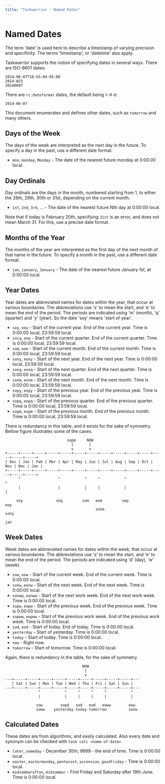 ```yaml
---
title: "Taskwarrior - Named Dates"
---
```


# Named Dates

The term 'date' is used here to describe a timestamp of varying precision and specificity.
The terms 'timestamp', or 'datetime' also apply.

Taskwarrior supports the notion of specifying dates in several ways.
There are ISO-8601 dates:

```
2014-06-07T16:55:04-05:00
2014-W23
20140607
```

There are `rc.dateformat` dates, the default being `Y-M-D`:

```
2014-06-07
```

This document enumerates and defines other dates, such as `tomorrow` and many others.

## Days of the Week

The days of the week are interpreted as the next day in the future.
To specify a day in the past, use a different date format.

* `mon`, `monday`, `Monday`  - The date of the nearest future monday at 0:00:00 local.


## Day Ordinals

Day ordinals are the days in the month, numbered starting from 1, to either the 28th, 29th, 30th or 31st, depending on the current month.

* `1st`, `2nd`, `3rd`, ...  - The date of the nearest future Nth day at 0:00:00 local.

Note that if today is February 20th, specifying `31st` is an error, and does not mean March 31.
For this, use a precise date format.

## Months of the Year

The months of the year are interpreted as the first day of the next month of that name in the future.
To specify a month in the past, use a different date format.

* `jan`, `january`, `January`    - The date of the nearest future January 1st, at 0:00:00 local.


## Year Dates

Year dates are abbreviated names for dates within the year, that occur at various boundaries.
The abbreviations use 's' to mean the start, and 'e' to mean the end of the period.
The periods are indicated using 'm' (month), 'q' (quarter) and 'y' (year).
So the date 'soy' means 'start of year'.

* `soy`, `eoy`   - Start of the current year. End of the current year. Time is 0:00:00 local, 23:59:59 local.
* `socq`, `eoq`  - Start of the current quarter. End of the current quarter. Time is 0:00:00 local, 23:59:59 local.
* `som`, `eom`   - Start of the current month. End of the current month. Time is 0:00:00 local, 23:59:59 local.
* `sony`, `eony` - Start of the next year. End of the next year. Time is 0:00:00 local, 23:59:59 local.
* `sonq`, `eonq` - Start of the next quarter. End of the next quarter. Time is 0:00:00 local, 23:59:59 local.
* `sonm`, `eonm` - Start of the next month. End of the next month. Time is 0:00:00 local, 23:59:59 local.
* `sopy`, `eopy` - Start of the previous year. End of the previous year. Time is 0:00:00 local, 23:59:59 local.
* `sopq`, `eopq` - Start of the previous quarter. End of the previous quarter. Time is 0:00:00 local, 23:59:59 local.
* `sopm`, `eopm` - Start of the previous month. End of the previous month. Time is 0:00:00 local, 23:59:59 local.

There is redundancy in this table, and it exists for the sake of symmetry.
Bellow figure illustrates some of the cases.

```goat
                            sopm     NOW
                              |       |
                              v       v
+-----+-----+-----+-----+-----+-----+-----+-----+-----+-----+-----+-----+-----+-----+
| Dec | Jan | Feb | Mar | Apr | May | Jun | Jul | Aug | Sep | Oct | Nov | Dec | Jan |
+-----+-----+-----+-----+-----+-----+-----+-----+-----+-----+-----+-----+-----+-----+
      ^                 ^           ^     ^           ^                       ^
      |                 |           |     |           |                       |

     soy               soq         som   eom         sep                     eoy
                                         sonm                               sony
                                                                             jan
```

## Week Dates

Week dates are abbreviated names for dates within the week, that occur at various boundaries.
The abbreviations use 's' to mean the start, and 'e' to mean the end of the period.
The periods are indicated using 'd' (day), 'w' (week).

* `sow`, `eow` - Start of the current week. End of the current week. Time is 0:00:00 local.
* `sonw`, `eonw`   - Start of the next week. End of the next week. Time is 0:00:00 local.
* `sonww`, `eonww` - Start of the next work week. End of the next work week. Time is 0:00:00 local.
* `sopw`, `eopw`   - Start of the previous week. End of the previous week. Time is 0:00:00 local.
* `sopww`, `eopww` - Start of the previous work week. End of the previous work week. Time is 0:00:00 local.
* `sod`, `eod`   - Start of today. End of today. Time is 0:00:00 local.
* `yesterday`    - Start of yesterday. Time is 0:00:00 local.
* `today`        - Start of today. Time is 0:00:00 local.
* `now`          - Right now.
* `tomorrow`     - Start of tomorrow. Time is 0:00:00 local.

Again, there is redundancy in the table, for the sake of symmetry.

```goat
                                   NOW
                                    |
                                    v
---+-----+-----+-----+-----+-----+-----+-----+-----+-----+---
   | Sat | Sun | Mon | Tue | Wed | Thu | Fri | Sat | Sun |
---+-----+-----+-----+-----+-----+-----+-----+-----+-----+---
               ^           ^     ^     ^     ^           ^
               |           |     |     |     |           |

              sow        sopd   sod   eod   eoww        eow
              soww    yesterday today tomorrow          sonw

```

## Calculated Dates

These dates are from algorithms, and easily calculated.
Also every date and synonym can be checked with `task calc <name-of-date>`

* `later`, `someday`                                               - December 30th, 9999 - the end of time. Time is 0:00:00 local.
* `easter`, `eastermonday`, `pentecost`, `ascension`, `goodfriday` - Time is 0:00:00 local.
* `midsommarafton`, `midsommar`                                    - First Friday and Saturday after 19th June. Time is 0:00:00 local.
